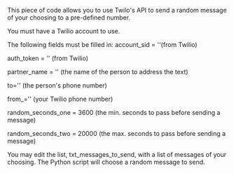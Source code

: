 This piece of code allows you to use Twilo's API to send a random message of your choosing to a pre-defined number.

You must have a Twilio account to use.

The following fields must be filled in:
account_sid = ''(from Twilio)

auth_token = '' (from Twilio)

partner_name = '' (the name of the person to address the text)

to='' (the person's phone number)

from_='' (your Twilio phone number)

random_seconds_one = 3600 (the min. seconds to pass before sending a message)

random_seconds_two = 20000 (the max. seconds to pass before sending a message)


You may edit the list, txt_messages_to_send, with a list of messages of your choosing. The Python script will choose a random message
to send.
